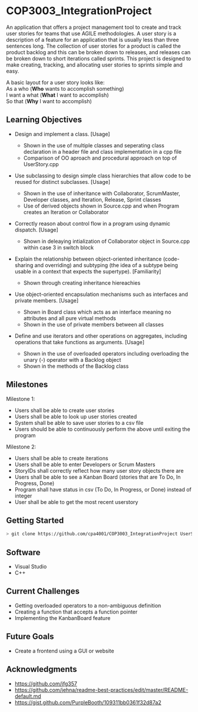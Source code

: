 # COP3003_IntegrationProject
An application that offers a project management tool to create and track user stories for teams that use AGILE methodologies. A user story is a description of a feature for an application that is usually less than three sentences long. The collection of user stories for a product is called the product backlog and this can be broken down to releases, and releases can be broken down to short iterations called sprints. This project is designed to make creating, tracking, and allocating user stories to sprints simple and easy.

A basic layout for a user story looks like: <br>
As a who      (**Who** wants to accomplish something) <br>
I want a what (**What** I want to accomplish)         <br>
So that       (**Why** I want to accomplish)          <br>
 
 ## Learning Objectives
- Design and implement a class. [Usage]
  - Shown in the use of multiple classes and seperating class declaration in a header file and class implementation in a cpp file
  - Comparison of OO aproach and procedural approach on top of UserStory.cpp
   
- Use subclassing to design simple class hierarchies that allow code to be reused for distinct subclasses. [Usage]
  - Shown in the use of inheritance with Collaborator, ScrumMaster, Developer classes, and Iteration, Release, Sprint classes
  - Use of derived objects shown in Source.cpp and when Program creates an Iteration or Collaborator

- Correctly reason about control flow in a program using dynamic dispatch. [Usage]
  - Shown in deleaying intialization of Collaborator object in Source.cpp within case 3 in switch block 


- Explain the relationship between object-oriented inheritance (code-sharing and overriding) and subtyping (the idea of a subtype being usable in a context that expects the supertype). [Familiarity]
  - Shown through creating inheritance hiereachies   

- Use object-oriented encapsulation mechanisms such as interfaces and private members. [Usage]
  - Shown in Board class which acts as an interface meaning no attributes and all pure virtual methods
  - Shown in the use of private members between all classes 

- Define and use iterators and other operations on aggregates, including operations that take functions as arguments. [Usage]
  - Shown in the use of overloaded operators including overloading the unary (-) operator with a Backlog object
  - Shown in the methods of the Backlog class 
 
 ## Milestones

Milestone 1:
- Users shall be able to create user stories
- Users shall be able to look up user stories created
- System shall be able to save user stories to a csv file
- Users should be able to continuously perform the above until exiting the program

Milestone 2:
- Users shall be able to create iterations
- Users shall be able to enter Developers or Scrum Masters
- StoryIDs shall correctly reflect how many user story objects there are
- Users shall be able to see a Kanban Board (stories that are To Do, In Progress,  Done)
- Program shall have status in csv (To Do, In Progress, or Done) instead of integer
- User shall be able to get the most recent userstory


## Getting Started
``` sh
> git clone https://github.com/cpa4001/COP3003_IntegrationProject UserStoryApp
```


## Software

- Visual Studio
- C++

## Current Challenges 
- Getting overloaded operators to a non-ambiguous definition
- Creating a function that accepts a function pointer 
- Implementing the KanbanBoard feature

## Future Goals
- Create a frontend using a GUI or website

## Acknowledgments

* https://github.com/jfg357
* https://github.com/jehna/readme-best-practices/edit/master/README-default.md
* https://gist.github.com/PurpleBooth/109311bb0361f32d87a2
